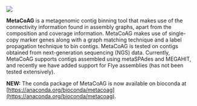 ![](images/MetaCoAG_Logo.png)

**MetaCoAG** is a metagenomic contig binning tool that makes use of the connectivity information found in assembly graphs, apart from the composition and coverage information. MetaCoAG makes use of single-copy marker genes along with a graph matching technique and a label propagation technique to bin contigs. MetaCoAG is tested on contigs obtained from next-generation sequencing (NGS) data. Currently, MetaCoAG supports contigs assembled using metaSPAdes and MEGAHIT, and recently we have added support for Flye assemblies (has not been tested extensively).

**NEW:** The conda package of MetaCoAG is now available on bioconda at 
[https://anaconda.org/bioconda/metacoag](https://anaconda.org/bioconda/metacoag).

